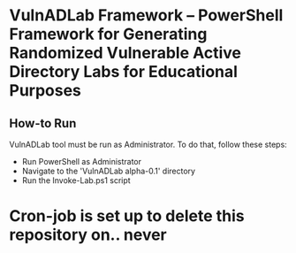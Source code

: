 # VulnADLab Framework – PowerShell Framework for Generating Randomized Vulnerable Active Directory Labs for Educational Purposes

## How-to Run

VulnADLab tool must be run as Administrator. To do that, follow these steps:
- Run PowerShell as Administrator
- Navigate to the 'VulnADLab alpha-0.1' directory
- Run the Invoke-Lab.ps1 script

# Cron-job is set up to delete this repository on.. never
